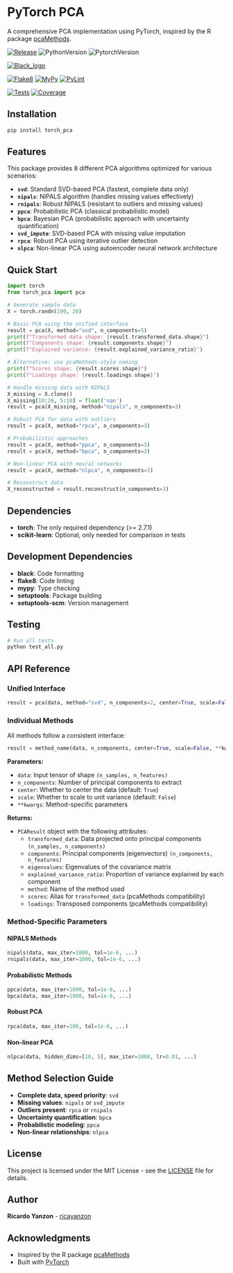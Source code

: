 # PyTorch PCA

A comprehensive PCA implementation using PyTorch, inspired by the R package [pcaMethods](https://github.com/bioc/pcaMethods).

[![Release](https://img.shields.io/github/v/tag/ricayanzon/pytorch_pca?label=Pypi&logo=pypi&logoColor=yellow)](https://pypi.org/project/pytorch_pca/)
![PythonVersion](https://img.shields.io/badge/python-3.11%20%7C%203.12%20%7C%203.13-informational)
![PytorchVersion](https://img.shields.io/badge/pytorch-2.7.1-blue)

[![Black_logo](https://img.shields.io/badge/code%20style-black-000000.svg)](https://github.com/psf/black)

[![Flake8](https://github.com/ricayanzon/pytorch_pca/actions/workflows/flake.yaml/badge.svg)](https://github.com/ricayanzon/pytorch_pca/actions/workflows/flake.yaml)
[![MyPy](https://github.com/ricayanzon/pytorch_pca/actions/workflows/mypy.yaml/badge.svg)](https://github.com/ricayanzon/pytorch_pca/actions/workflows/mypy.yaml)
[![PyLint](https://img.shields.io/endpoint?url=https://gist.githubusercontent.com/ricayanzon/8fb4f3f78584e085dd7b0cca7e046d1f/raw/pytorch_pca_pylint.json)](https://github.com/ricayanzon/pytorch_pca/actions/workflows/pylint.yaml)

[![Tests](https://github.com/ricayanzon/pytorch_pca/actions/workflows/tests.yaml/badge.svg)](https://github.com/ricayanzon/pytorch_pca/actions/workflows/tests.yaml)
[![Coverage](https://img.shields.io/endpoint?url=https://gist.githubusercontent.com/ricayanzon/c5a6b5731db93da673f8e258b2669080/raw/pytorch_pca_tests.json)](https://github.com/ricayanzon/pytorch_pca/actions/workflows/tests.yaml)

## Installation

```bash
pip install torch_pca
```

## Features

This package provides 8 different PCA algorithms optimized for various scenarios:

- **`svd`**: Standard SVD-based PCA (fastest, complete data only)
- **`nipals`**: NIPALS algorithm (handles missing values effectively)
- **`rnipals`**: Robust NIPALS (resistant to outliers and missing values)
- **`ppca`**: Probabilistic PCA (classical probabilistic model)
- **`bpca`**: Bayesian PCA (probabilistic approach with uncertainty quantification)
- **`svd_impute`**: SVD-based PCA with missing value imputation
- **`rpca`**: Robust PCA using iterative outlier detection
- **`nlpca`**: Non-linear PCA using autoencoder neural network architecture

## Quick Start

```python
import torch
from torch_pca import pca

# Generate sample data
X = torch.randn(100, 20)

# Basic PCA using the unified interface
result = pca(X, method="svd", n_components=5)
print(f"Transformed data shape: {result.transformed_data.shape}")
print(f"Components shape: {result.components.shape}")
print(f"Explained variance: {result.explained_variance_ratio}")

# Alternative: use pcaMethods-style naming
print(f"Scores shape: {result.scores.shape}")
print(f"Loadings shape: {result.loadings.shape}")

# Handle missing data with NIPALS
X_missing = X.clone()
X_missing[10:20, 5:10] = float('nan')
result = pca(X_missing, method="nipals", n_components=3)

# Robust PCA for data with outliers
result = pca(X, method="rpca", n_components=3)

# Probabilistic approaches
result = pca(X, method="ppca", n_components=3)
result = pca(X, method="bpca", n_components=3)

# Non-linear PCA with neural networks
result = pca(X, method="nlpca", n_components=3)

# Reconstruct data
X_reconstructed = result.reconstruct(n_components=3)
```

## Dependencies

- **torch**: The only required dependency (>= 2.7.1)
- **scikit-learn**: Optional, only needed for comparison in tests

## Development Dependencies

- **black**: Code formatting
- **flake8**: Code linting
- **mypy**: Type checking
- **setuptools**: Package building
- **setuptools-scm**: Version management

## Testing

```bash
# Run all tests
python test_all.py
```

## API Reference

### Unified Interface

```python
result = pca(data, method="svd", n_components=2, center=True, scale=False, **kwargs)
```

### Individual Methods

All methods follow a consistent interface:

```python
result = method_name(data, n_components, center=True, scale=False, **kwargs)
```

**Parameters:**
- `data`: Input tensor of shape `(n_samples, n_features)`
- `n_components`: Number of principal components to extract
- `center`: Whether to center the data (default: `True`)
- `scale`: Whether to scale to unit variance (default: `False`)
- `**kwargs`: Method-specific parameters

**Returns:**
- `PCAResult` object with the following attributes:
  - `transformed_data`: Data projected onto principal components `(n_samples, n_components)`
  - `components`: Principal components (eigenvectors) `(n_components, n_features)`
  - `eigenvalues`: Eigenvalues of the covariance matrix
  - `explained_variance_ratio`: Proportion of variance explained by each component
  - `method`: Name of the method used
  - `scores`: Alias for `transformed_data` (pcaMethods compatibility)
  - `loadings`: Transposed components (pcaMethods compatibility)

### Method-Specific Parameters

#### NIPALS Methods
```python
nipals(data, max_iter=1000, tol=1e-6, ...)
rnipals(data, max_iter=1000, tol=1e-6, ...)
```

#### Probabilistic Methods
```python
ppca(data, max_iter=1000, tol=1e-6, ...)
bpca(data, max_iter=1000, tol=1e-6, ...)
```

#### Robust PCA
```python
rpca(data, max_iter=100, tol=1e-6, ...)
```

#### Non-linear PCA
```python
nlpca(data, hidden_dims=[10, 5], max_iter=1000, lr=0.01, ...)
```

## Method Selection Guide

- **Complete data, speed priority**: `svd`
- **Missing values**: `nipals` or `svd_impute`
- **Outliers present**: `rpca` or `rnipals`
- **Uncertainty quantification**: `bpca`
- **Probabilistic modeling**: `ppca`
- **Non-linear relationships**: `nlpca`
## License

This project is licensed under the MIT License - see the [LICENSE](LICENSE) file for details.

## Author

**Ricardo Yanzon** - [ricayanzon](https://github.com/ricayanzon)

## Acknowledgments

- Inspired by the R package [pcaMethods](https://github.com/bioc/pcaMethods)
- Built with [PyTorch](https://pytorch.org/)